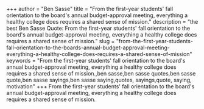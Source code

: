 +++
author = "Ben Sasse"
title = "From the first-year students' fall orientation to the board's annual budget-approval meeting, everything a healthy college does requires a shared sense of mission."
description = "the best Ben Sasse Quote: From the first-year students' fall orientation to the board's annual budget-approval meeting, everything a healthy college does requires a shared sense of mission."
slug = "from-the-first-year-students-fall-orientation-to-the-boards-annual-budget-approval-meeting-everything-a-healthy-college-does-requires-a-shared-sense-of-mission"
keywords = "From the first-year students' fall orientation to the board's annual budget-approval meeting, everything a healthy college does requires a shared sense of mission.,ben sasse,ben sasse quotes,ben sasse quote,ben sasse sayings,ben sasse saying,quotes, sayings,quote, saying, motivation"
+++
From the first-year students' fall orientation to the board's annual budget-approval meeting, everything a healthy college does requires a shared sense of mission.
